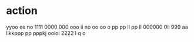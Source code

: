 # action 
yyoo
ee
no
1111
0000
000
ooo
ii
no
oo
oo
o
pp
pp
ll
pp
ll
000000
0ii
999
aa
llkkppp
pp
pppkj
ooioi
2222
l
q
o

